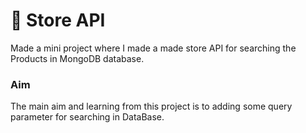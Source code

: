 # :convenience_store: Store API
Made a mini project where I made a made store API for searching the Products in MongoDB database.

### Aim 
The main aim and learning from this project is to adding some query parameter for searching in DataBase.

<!-- Reference is form the 4 node js project form the freeCodeCamp video -->